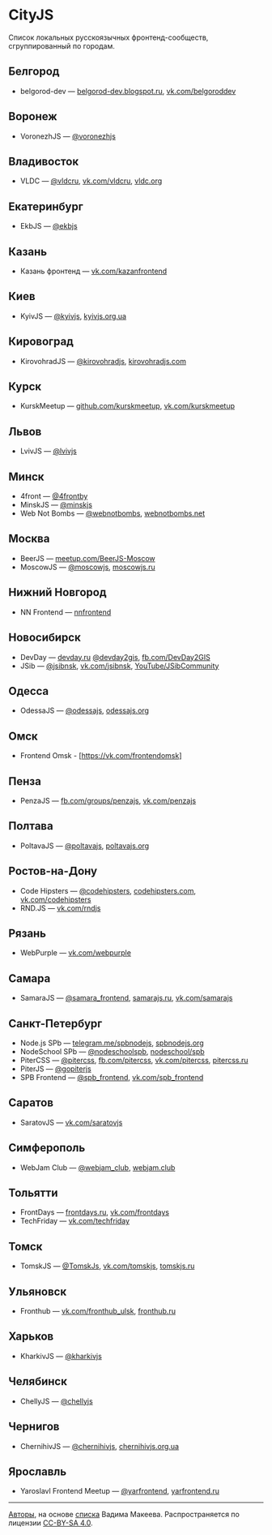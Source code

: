 # CityJS

Список локальных русскоязычных фронтенд-сообществ, сгруппированный по городам.

## Белгород

- belgorod-dev — [belgorod-dev.blogspot.ru](http://belgorod-dev.blogspot.ru/), [vk.com/belgoroddev](https://vk.com/belgoroddev)

## Воронеж

- VoronezhJS — [@voronezhjs](https://twitter.com/voronezhjs)

## Владивосток

- VLDC — [@vldcru](https://twitter.com/vldcru), [vk.com/vldcru](https://vk.com/vldcru), [vldc.org](http://vldc.org)

## Екатеринбург

- EkbJS — [@ekbjs](https://twitter.com/ekbjs)

## Казань

- Казань фронтенд — [vk.com/kazanfrontend](https://vk.com/kazanfrontend)

## Киев

- KyivJS — [@kyivjs](https://twitter.com/kyivjs), [kyivjs.org.ua](http://kyivjs.org.ua)

## Кировоград

- KirovohradJS — [@kirovohradjs](https://twitter.com/kirovohradjs), [kirovohradjs.com](http://kirovohradjs.com)

## Курск

- KurskMeetup — [github.com/kurskmeetup](https://github.com/kurskmeetup/meetups), [vk.com/kurskmeetup](https://vk.com/kurskmeetup)

## Львов

- LvivJS — [@lvivjs](https://twitter.com/lvivjs)

## Минск

- 4front — [@4frontby](https://twitter.com/4frontby)
- MinskJS — [@minskjs](https://twitter.com/MinskJS)
- Web Not Bombs — [@webnotbombs](https://twitter.com/webnotbombs), [webnotbombs.net](http://webnotbombs.net)

## Москва

- BeerJS — [meetup.com/BeerJS-Moscow](http://www.meetup.com/BeerJS-Moscow/)
- MoscowJS — [@moscowjs](https://twitter.com/moscowjs), [moscowjs.ru](http://moscowjs.ru)

## Нижний Новгород

- NN Frontend — [nnfrontend](https://github.com/nnfrontend)

## Новосибирск

- DevDay — [devday.ru](https://devday.ru/) [@devday2gis](https://twitter.com/devday2gis), [fb.com/DevDay2GIS](https://www.facebook.com/DevDay2GIS)
- JSib — [@jsibnsk](https://twitter.com/jsibnsk), [vk.com/jsibnsk](https://vk.com/jsibnsk), [YouTube/JSibCommunity](https://www.youtube.com/JSibCommunity)

## Одесса

- OdessaJS — [@odessajs](https://twitter.com/odessajs), [odessajs.org](https://odessajs.org)

## Омск

- Frontend Omsk - [https://vk.com/frontendomsk]

## Пенза

- PenzaJS — [fb.com/groups/penzajs](https://www.facebook.com/groups/penzajs), [vk.com/penzajs](https://vk.com/penzajs)

## Полтава

- PoltavaJS — [@poltavajs](https://twitter.com/poltavajs), [poltavajs.org](http://poltavajs.org/)

## Ростов-на-Дону

- Code Hipsters — [@codehipsters](https://twitter.com/codehipsters), [codehipsters.com](http://codehipsters.com/), [vk.com/codehipsters](http://vk.com/codehipsters)
- RND.JS — [vk.com/rndjs](https://vk.com/rndjs)

## Рязань

- WebPurple — [vk.com/webpurple](https://vk.com/webpurple)

## Самара

- SamaraJS — [@samara_frontend](https://twitter.com/samara_frontend), [samarajs.ru](http://samarajs.ru/), [vk.com/samarajs](http://vk.com/samarajs)

## Санкт-Петербург

- Node.js SPb — [telegram.me/spbnodejs](https://telegram.me/spbnodejs), [spbnodejs.org](http://spbnodejs.org)
- NodeSchool SPb — [@nodeschoolspb](https://twitter.com/nodeschoolspb), [nodeschool/spb](https://github.com/nodeschool/spb)
- PiterCSS — [@pitercss](https://twitter.com/pitercss), [fb.com/pitercss](https://www.facebook.com/pitercss/), [vk.com/pitercss](https://vk.com/pitercss), [pitercss.ru](http://pitercss.ru)
- PiterJS — [@gopiterjs](https://twitter.com/gopiterjs)
- SPB Frontend — [@spb_frontend](https://twitter.com/spb_frontend), [vk.com/spb_frontend](https://vk.com/spb_frontend)


## Саратов

- SaratovJS — [vk.com/saratovjs](https://vk.com/saratovjs)

## Симферополь

- WebJam Club — [@webjam_club](https://twitter.com/webjam_club), [webjam.club](http://webjam.club)

## Тольятти

- FrontDays — [frontdays.ru](http://frontdays.ru/), [vk.com/frontdays](https://vk.com/frontdays)
- TechFriday — [vk.com/techfriday](https://vk.com/techfriday)
 
## Томск

- TomskJS — [@TomskJs](https://twitter.com/TomskJs), [vk.com/tomskjs](https://vk.com/tomskjs), [tomskjs.ru](http://tomskjs.ru)

## Ульяновск

- Fronthub — [vk.com/fronthub_ulsk](https://vk.com/fronthub_ulsk), [fronthub.ru](http://fronthub.ru/)

## Харьков

- KharkivJS — [@kharkivjs](https://twitter.com/kharkivjs)

## Челябинск

- ChellyJS — [@chellyjs](https://twitter.com/chellyjs)

## Чернигов

- ChernihivJS — [@chernihivjs](https://twitter.com/chernihivjs), [chernihivjs.org.ua](https://chernihivjs.org.ua/)

## Ярославль

- Yaroslavl Frontend Meetup — [@yarfrontend](https://twitter.com/yarfrontend), [yarfrontend.ru](http://yarfrontend.ru)

---
[Авторы](https://github.com/web-standards-ru/cityjs-list/graphs/contributors), на основе [списка](https://twitter.com/jsunderhood/status/634710531581083648) Вадима Макеева. Распространяется по лицензии [CC-BY-SA 4.0](https://creativecommons.org/licenses/by-sa/4.0/deed.ru).
